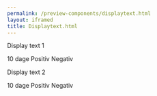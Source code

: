 ```yaml
--- 
permalink: /preview-components/displaytext.html
layout: iframed 
title: Displaytext.html
---
```

<div class="container">
    <div class="row">
        <div class="col-6">
            <p class="h5">Display text 1</p>
            <p class="displayheading-1">
                10 dage<span class="text-positive"> Positiv</span> <span
                    class="text-negative">Negativ</span>
            </p>
        </div>
        <div class="col-6">
            <p class="h5">Display text 2</p>
            <p class="displayheading-2">
                10 dage<span class="text-positive"> Positiv</span> <span
                    class="text-negative">Negativ</span>
            </p>
        </div>
    </div>
</div>